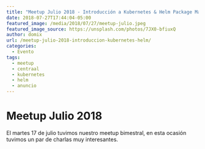 ```yaml
---
title: "Meetup Julio 2018 - Introducción a Kubernetes & Helm Package Manager"
date: 2018-07-27T17:44:04-05:00
featured_image: /media/2018/07/27/meetup-julio.jpeg
featured_image_source: https://unsplash.com/photos/7JX0-bfiuxQ
author: domix
url: /meetup-julio-2018-introduccion-kubernetes-helm/
categories:
  - Evento
tags:
  - meetup
  - centraal
  - kubernetes
  - helm
  - anuncio
---
```


# Meetup Julio 2018

El martes 17 de julio tuvimos nuestro meetup bimestral, en esta ocasión tuvimos un par de charlas muy interesantes.
